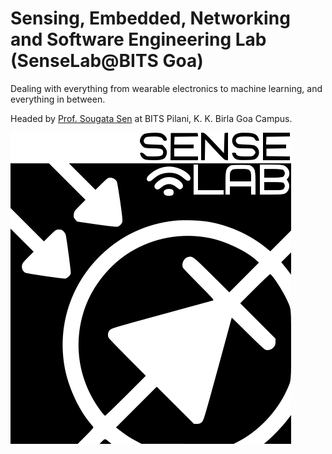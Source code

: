 # Sensing, Embedded, Networking and Software Engineering Lab (SenseLab@BITS Goa)

Dealing with everything from wearable electronics to machine learning, and everything in between.

Headed by [Prof. Sougata Sen](https://www.bits-pilani.ac.in/goa/sougata-sen) at BITS Pilani, K. K. Birla Goa Campus.

![Sense Lab Logo](/assets/SenseLabLogo.png)
